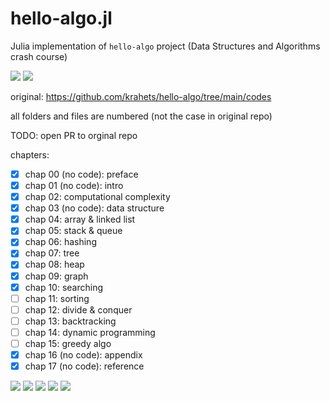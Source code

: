 # hello-algo.jl

Julia implementation of `hello-algo` project (Data Structures and Algorithms crash course)

![](https://img.shields.io/badge/License-CC--BY--NC--SA--4.0-green?logo=creativecommons)
![](https://img.shields.io/badge/Julia-snow?logo=julia&logoColor=9558B2)

original: https://github.com/krahets/hello-algo/tree/main/codes

all folders and files are numbered (not the case in original repo)

TODO: open PR to orginal repo

chapters:
- [x] chap 00 (no code): preface
- [x] chap 01 (no code): intro
- [x] chap 02: computational complexity
- [x] chap 03 (no code): data structure
- [x] chap 04: array &amp; linked list
- [x] chap 05: stack &amp; queue
- [x] chap 06: hashing
- [x] chap 07: tree
- [x] chap 08: heap
- [x] chap 09: graph
- [x] chap 10: searching
- [ ] chap 11: sorting
- [ ] chap 12: divide &amp; conquer
- [ ] chap 13: backtracking
- [ ] chap 14: dynamic programming
- [ ] chap 15: greedy algo
- [x] chap 16 (no code): appendix
- [x] chap 17 (no code): reference

![](https://tokei.rs/b1/github/phineas-pta/hello-algo.jl?category=files)
![](https://tokei.rs/b1/github/phineas-pta/hello-algo.jl?category=lines)
![](https://tokei.rs/b1/github/phineas-pta/hello-algo.jl?category=code)
![](https://tokei.rs/b1/github/phineas-pta/hello-algo.jl?category=comments)
![](https://tokei.rs/b1/github/phineas-pta/hello-algo.jl?category=blanks)
